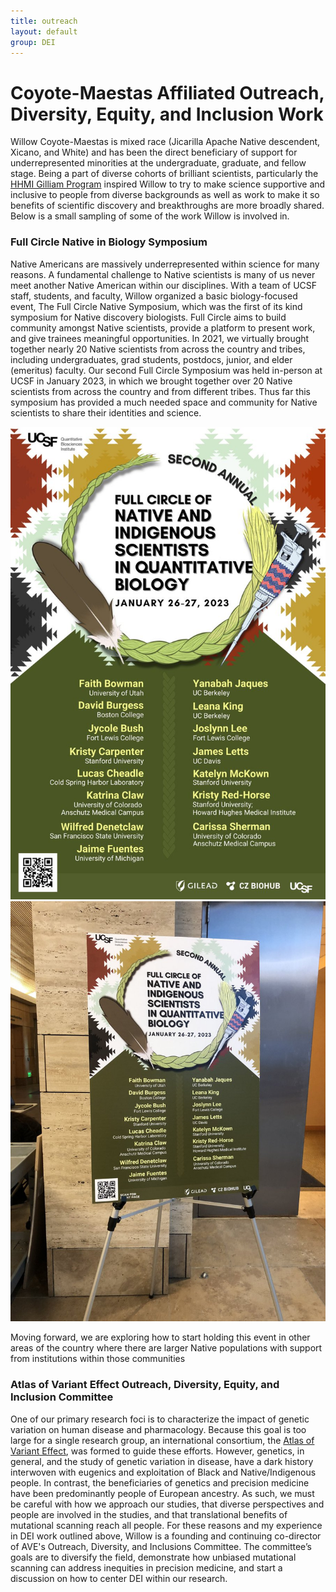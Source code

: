 ```yaml
---
title: outreach
layout: default
group: DEI
---
```


# Coyote-Maestas Affiliated Outreach, Diversity, Equity, and Inclusion Work

Willow Coyote-Maestas is mixed race (Jicarilla Apache Native descendent, Xicano, and White) and has been the direct beneficiary of support for underrepresented minorities at the undergraduate, graduate, and fellow stage. Being a part of diverse cohorts of brilliant scientists, particularly the [HHMI Gilliam Program](https://www.hhmi.org/science-education/programs/gilliam-fellows-program) inspired Willow to try to make science supportive and inclusive to people from diverse backgrounds as well as work to make it so benefits of scientific discovery and breakthroughs are more broadly shared. Below is a small sampling of some of the work Willow is involved in.

### Full Circle Native in Biology Symposium
Native Americans are massively underrepresented within science for many reasons. A fundamental challenge to Native scientists is many of us never meet another Native American within our disciplines. With a team of UCSF staff, students, and faculty, Willow organized a basic biology-focused event, The Full Circle Native Symposium, which was the first of its kind symposium for Native discovery biologists. Full Circle aims to build community amongst Native scientists, provide a platform to present work, and give trainees meaningful opportunities.  In 2021, we virtually brought together nearly 20 Native scientists from across the country and tribes, including undergraduates, grad students, postdocs, junior, and elder (emeritus) faculty. Our second Full Circle Symposium was held in-person at UCSF in January 2023, in which we brought together over 20 Native scientists from across the country and from different tribes. Thus far this symposium has provided a much needed space and community for Native scientists to share their identities and science.
</div>
<div class="col-md-5 order-md-2 align-self-center">
<img class="img-fluid" src="/static/img/courses/Full_Circle_Poster_23.jpeg" alt="Full Circle 2023 Poster">
</div>
</div>

<img class="img-fluid mx-auto d-block" src="/static/img/courses/full_circle_23.jpeg" alt="Full Circle 2023">

Moving forward, we are exploring how to start holding this event in other areas of the country where there are larger Native populations with support from institutions within those communities



### Atlas of Variant Effect Outreach, Diversity, Equity, and Inclusion Committee
One of our primary research foci is to characterize the impact of genetic variation on human disease and pharmacology. Because this goal is too large for a single research group, an international consortium, the [Atlas of Variant Effect](https://www.varianteffect.org), was formed to guide these efforts. However, genetics, in general, and the study of genetic variation in disease, have a dark history interwoven with eugenics and exploitation of Black and Native/Indigenous people. In contrast, the beneficiaries of genetics and precision medicine have been predominantly people of European ancestry. As such, we must be careful with how we approach our studies, that diverse perspectives and people are involved in the studies, and that translational benefits of mutational scanning reach all people. For these reasons and my experience in DEI work outlined above, Willow is a founding and continuing co-director of AVE's Outreach, Diversity, and Inclusions Committee. The committee’s goals are to diversify the field, demonstrate how unbiased mutational scanning can address inequities in precision medicine, and start a discussion on how to center DEI within our research.
